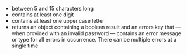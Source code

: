 - between 5 and 15 characters long
- contains at least one digit
- contains at least one upper case letter
- returns an object containing a boolean result and an errors key that — when provided with an invalid password — contains an error message or type for all errors in occurrence. There can be multiple errors at a single time
